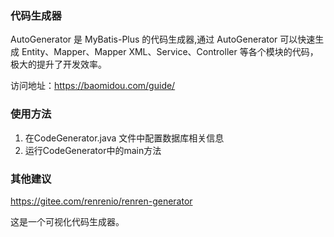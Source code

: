 ### 代码生成器

AutoGenerator 是 MyBatis-Plus 的代码生成器,通过 AutoGenerator 可以快速生成 Entity、Mapper、Mapper XML、Service、Controller 等各个模块的代码，极大的提升了开发效率。

访问地址：https://baomidou.com/guide/

### 使用方法

1. 在CodeGenerator.java 文件中配置数据库相关信息
2. 运行CodeGenerator中的main方法


### 其他建议

https://gitee.com/renrenio/renren-generator

这是一个可视化代码生成器。